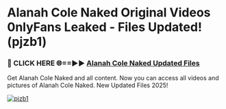# Alanah Cole Naked Original Videos 0nlyFans Leaked - Files Updated! (pjzb1)

<h3>🔴 CLICK HERE 🌐==►► <a href="https://tinyurl.com/up5wt9bj" rel="nofollow">Alanah Cole Naked Updated Files</a></h3>

Get Alanah Cole Naked and all content. Now you can access all videos and pictures of Alanah Cole Naked. New Updated Files 2025!

[![pjzb1](https://i.imgur.com/ABiUzMV.gif)](https://tinyurl.com/up5wt9bj)
